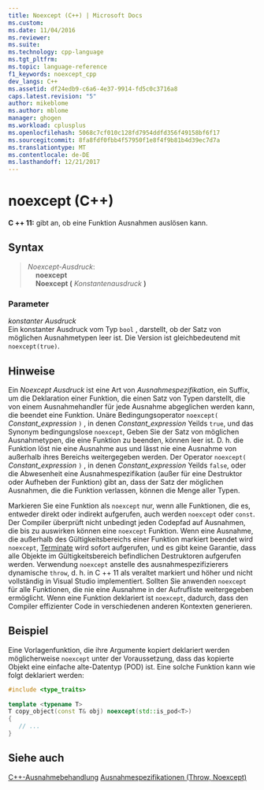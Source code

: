 ```yaml
---
title: Noexcept (C++) | Microsoft Docs
ms.custom: 
ms.date: 11/04/2016
ms.reviewer: 
ms.suite: 
ms.technology: cpp-language
ms.tgt_pltfrm: 
ms.topic: language-reference
f1_keywords: noexcept_cpp
dev_langs: C++
ms.assetid: df24edb9-c6a6-4e37-9914-fd5c0c3716a8
caps.latest.revision: "5"
author: mikeblome
ms.author: mblome
manager: ghogen
ms.workload: cplusplus
ms.openlocfilehash: 5068c7cf010c128fd7954ddfd356f49158bf6f17
ms.sourcegitcommit: 8fa8fdf0fbb4f57950f1e8f4f9b81b4d39ec7d7a
ms.translationtype: MT
ms.contentlocale: de-DE
ms.lasthandoff: 12/21/2017
---
```

# <a name="noexcept-c"></a>noexcept (C++)
**C ++ 11:** gibt an, ob eine Funktion Ausnahmen auslösen kann.  
  
## <a name="syntax"></a>Syntax  
  
> *Noexcept-Ausdruck*:  
> &nbsp;&nbsp;&nbsp;&nbsp;**noexcept**  
> &nbsp;&nbsp;&nbsp;&nbsp;**Noexcept (** *Konstantenausdruck* **)**  
  
### <a name="parameters"></a>Parameter  
 *konstanter Ausdruck*  
 Ein konstanter Ausdruck vom Typ `bool` , darstellt, ob der Satz von möglichen Ausnahmetypen leer ist. Die Version ist gleichbedeutend mit `noexcept(true)`.  
  
## <a name="remarks"></a>Hinweise  
 Ein *Noexcept Ausdruck* ist eine Art von *Ausnahmespezifikation*, ein Suffix, um die Deklaration einer Funktion, die einen Satz von Typen darstellt, die von einem Ausnahmehandler für jede Ausnahme abgeglichen werden kann, die beendet eine Funktion. Unäre Bedingungsoperator `noexcept(` *Constant_expression* `)` , in denen *Constant_expression* Yeilds `true`, und das Synonym bedingungslose `noexcept`, Geben Sie der Satz von möglichen Ausnahmetypen, die eine Funktion zu beenden, können leer ist. D. h. die Funktion löst nie eine Ausnahme aus und lässt nie eine Ausnahme von außerhalb ihres Bereichs weitergegeben werden. Der Operator `noexcept(` *Constant_expression* `)` , in denen *Constant_expression* Yeilds `false`, oder die Abwesenheit eine Ausnahmespezifikation (außer für eine Destruktor oder Aufheben der Funktion) gibt an, dass der Satz der möglichen Ausnahmen, die die Funktion verlassen, können die Menge aller Typen.  
 
 Markieren Sie eine Funktion als `noexcept` nur, wenn alle Funktionen, die es, entweder direkt oder indirekt aufgerufen, auch werden `noexcept` oder `const`. Der Compiler überprüft nicht unbedingt jeden Codepfad auf Ausnahmen, die bis zu auswirken können eine `noexcept` Funktion. Wenn eine Ausnahme, die außerhalb des Gültigkeitsbereichs einer Funktion markiert beendet wird `noexcept`, [Terminate](../standard-library/exception-functions.md#terminate) wird sofort aufgerufen, und es gibt keine Garantie, dass alle Objekte im Gültigkeitsbereich befindlichen Destruktoren aufgerufen werden. Verwendung `noexcept` anstelle des ausnahmespezifizierers dynamische `throw`, d. h. in C ++ 11 als veraltet markiert und höher und nicht vollständig in Visual Studio implementiert. Sollten Sie anwenden `noexcept` für alle Funktionen, die nie eine Ausnahme in der Aufrufliste weitergegeben ermöglicht. Wenn eine Funktion deklariert ist `noexcept`, dadurch, dass den Compiler effizienter Code in verschiedenen anderen Kontexten generieren.    
  
## <a name="example"></a>Beispiel  
Eine Vorlagenfunktion, die ihre Argumente kopiert deklariert werden möglicherweise `noexcept` unter der Voraussetzung, dass das kopierte Objekt eine einfache alte-Datentyp (POD) ist. Eine solche Funktion kann wie folgt deklariert werden:  
  
```cpp  
#include <type_traits>  
  
template <typename T>  
T copy_object(const T& obj) noexcept(std::is_pod<T>)  
{  
   // ...   
}  
```  
  
## <a name="see-also"></a>Siehe auch  
 [C++-Ausnahmebehandlung](../cpp/cpp-exception-handling.md) [Ausnahmespezifikationen (Throw, Noexcept)](../cpp/exception-specifications-throw-cpp.md)